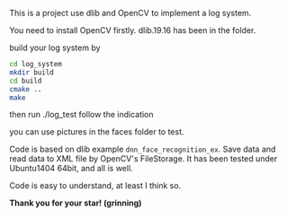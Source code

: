This is a project use dlib and OpenCV to implement a log system.

You need to install OpenCV firstly.
dlib.19.16 has been in the folder.

build your log system by
```bash
cd log_system
mkdir build
cd build
cmake ..
make
```
then run ./log_test
follow the indication

you can use pictures in the faces folder to test.

Code is based on dlib example `dnn_face_recognition_ex`. Save data and read data to XML file by OpenCV's FileStorage. It has been tested under Ubuntu1404 64bit, and all is well.

Code is easy to understand, at least I think so.


**Thank you for your star! (grinning)**